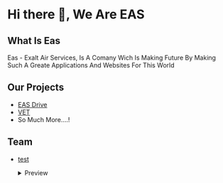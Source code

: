 # Hi there 👋, We Are EAS

## What Is Eas
Eas - Exalt Air Services, Is A Comany Wich Is Making Future By Making Such A Greate Applications And Websites For This World

## Our Projects

- [EAS Drive](https://drive.exaltairservices.ml)
- [VET](https://soon.exaltairservices.ml)
- So Much More....!

## Team
- [test](https://github.com/AVS1508)
  <details>
    <summary>Preview</summary>
      Hi there, I Am Kns 👋ㅤㅤㅤㅤㅤㅤㅤㅤㅤㅤㅤㅤㅤㅤㅤㅤㅤㅤㅤㅤㅤㅤㅤㅤㅤㅤㅤㅤㅤㅤㅤㅤ
     Bot Dev, Backend, Fontend Dev, Bash Dev, Web Dev, Pterodacyl Dev And SO Much More!

     - Its 2 Year Since I Writed The First Line Of MY Code:zap:
     - LOL
     ㅤ
                                                                                      
     <a href="https://github.com/ItzCrazyKns"><img src="https://github-readme-stats.vercel.app/api?username=ItzCrazyKns&show_icons=true&hide=&count_private=true&title_color=0891b2&text_color=ffffff&icon_color=0891b2&bg_color=1c1917&hide_border=true&show_icons=true" alt="Prajwal433's GitHub stats" /></a>

     <a href="https://github.com/ItzCrazyKns"><img src="https://github-readme-streak-stats.herokuapp.com/?user=ItzCrazyKns&stroke=ffffff&background=1c1917&ring=0891b2&fire=0891b2&currStreakNum=ffffff&currStreakLabel=0891b2&sideNums=ffffff&sideLabels=ffffff&dates=ffffff&hide_border=true" /></a>

     <a href="https://github.com/ItzCrazyKns" align="left"><img src="https://github-readme-stats.vercel.app/api/top-langs/?username=ItzCrazyKns&langs_count=10&title_color=0891b2&text_color=ffffff&icon_color=0891b2&bg_color=1c1917&hide_border=true&locale=en&custom_title=Top%20%Languages" alt="Top Languages" /></a>

<!--
**OPKns/OPKns** is a ✨ _special_ ✨ repository because its `README.md` (this file) appears on your GitHub profile.

Here are some ideas to get you started:

- 🔭 I’m currently working on ...
- 🌱 I’m currently learning ...
- 👯 I’m looking to collaborate on ...
- 🤔 I’m looking for help with ...
- 💬 Ask me about ...
- 📫 How to reach me: ...
- 😄 Pronouns: ...
- ⚡ Fun fact: ...
-->
  </details>
<!--

**Here are some ideas to get you started:**

🙋‍♀️ A short introduction - what is your organization all about?
🌈 Contribution guidelines - how can the community get involved?
👩‍💻 Useful resources - where can the community find your docs? Is there anything else the community should know?
🍿 Fun facts - what does your team eat for breakfast?
🧙 Remember, you can do mighty things with the power of [Markdown](https://docs.github.com/github/writing-on-github/getting-started-with-writing-and-formatting-on-github/basic-writing-and-formatting-syntax)
-->

